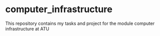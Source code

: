 # computer_infrastructure
This repository contains my tasks and project for the module computer infrastructure at ATU
